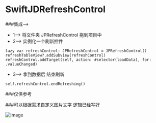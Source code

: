 # SwiftJDRefreshControl    
###集成-->    
- 1--> 将文件夹 JPRefreshControl 拖到项目中      
- 2--> 实例化一个刷新控件   

```
lazy var refreshControl: JPRefreshControl = JPRefreshControl()   
refreshTableView?.addSubview(refreshControl)   
refreshControl.addTarget(self, action: #selector(loadData), for: .valueChanged)     
```

- 3--> 拿到数据后 结束刷新 

```
self.refreshControl.endRefreshing()   
```

###仅供参考    


###可以根据需求自定义图片文字 逻辑已经写好    

![image](http://ww2.sinaimg.cn/mw690/80888a28gw1fb4bdzsh5gg20a90ic7nb.gif)    
